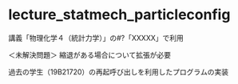 # lecture_statmech_particleconfig

講義「物理化学４（統計力学）」の#?「XXXXX」で利用

＜未解決問題＞ 
縮退がある場合について拡張が必要

過去の学生（19B21720）の再起呼び出しを利用したプログラムの実装
